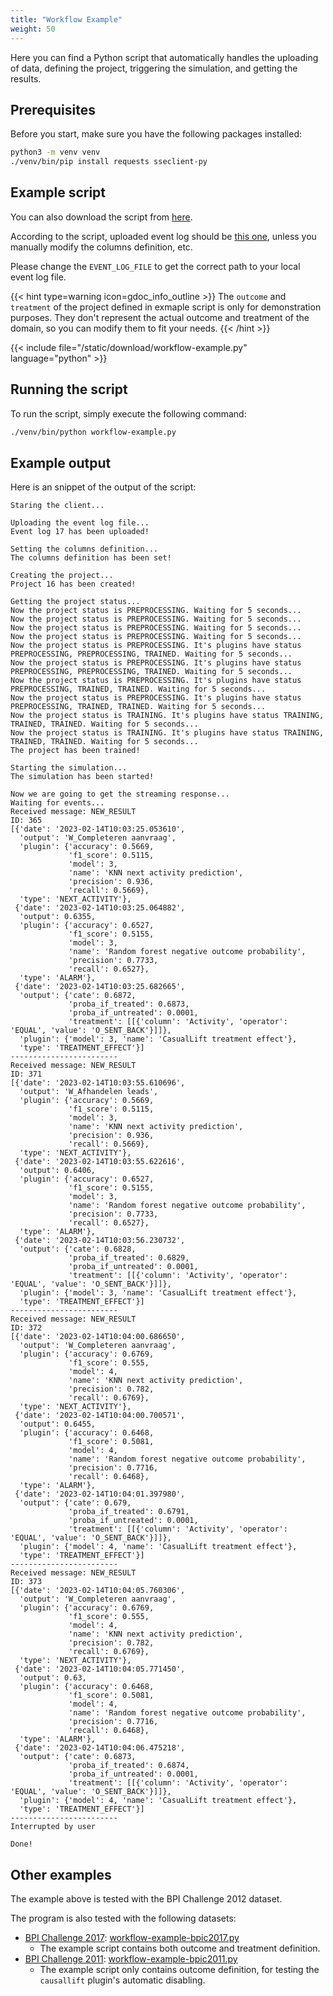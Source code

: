 ```yaml
---
title: "Workflow Example"
weight: 50
---
```


Here you can find a Python script that automatically handles the uploading of data, defining the project, triggering the simulation, and getting the results.

## Prerequisites

Before you start, make sure you have the following packages installed:

```bash
python3 -m venv venv
./venv/bin/pip install requests sseclient-py
```

## Example script

You can also download the script from [here](/download/workflow-example.py).

According to the script, uploaded event log should be [this one](/download/bpic2012-CSV.zip), unless you manually modify the columns definition, etc.

Please change the `EVENT_LOG_FILE` to get the correct path to your local event log file.

{{< hint type=warning icon=gdoc_info_outline >}}
The `outcome` and `treatment` of the project defined in exmaple script is only for demonstration purposes. They don't represent the actual outcome and treatment of the domain, so you can modify them to fit your needs.
{{< /hint >}}

{{< include file="/static/download/workflow-example.py" language="python" >}}

## Running the script

To run the script, simply execute the following command:

```bash
./venv/bin/python workflow-example.py
```

## Example output

Here is an snippet of the output of the script:

```
Staring the client...

Uploading the event log file...
Event log 17 has been uploaded!

Setting the columns definition...
The columns definition has been set!

Creating the project...
Project 16 has been created!

Getting the project status...
Now the project status is PREPROCESSING. Waiting for 5 seconds...
Now the project status is PREPROCESSING. Waiting for 5 seconds...
Now the project status is PREPROCESSING. Waiting for 5 seconds...
Now the project status is PREPROCESSING. Waiting for 5 seconds...
Now the project status is PREPROCESSING. It's plugins have status PREPROCESSING, PREPROCESSING, TRAINED. Waiting for 5 seconds...
Now the project status is PREPROCESSING. It's plugins have status PREPROCESSING, PREPROCESSING, TRAINED. Waiting for 5 seconds...
Now the project status is PREPROCESSING. It's plugins have status PREPROCESSING, TRAINED, TRAINED. Waiting for 5 seconds...
Now the project status is PREPROCESSING. It's plugins have status PREPROCESSING, TRAINED, TRAINED. Waiting for 5 seconds...
Now the project status is TRAINING. It's plugins have status TRAINING, TRAINED, TRAINED. Waiting for 5 seconds...
Now the project status is TRAINING. It's plugins have status TRAINING, TRAINED, TRAINED. Waiting for 5 seconds...
The project has been trained!

Starting the simulation...
The simulation has been started!

Now we are going to get the streaming response...
Waiting for events...
Received message: NEW_RESULT
ID: 365
[{'date': '2023-02-14T10:03:25.053610',
  'output': 'W_Completeren aanvraag',
  'plugin': {'accuracy': 0.5669,
             'f1_score': 0.5115,
             'model': 3,
             'name': 'KNN next activity prediction',
             'precision': 0.936,
             'recall': 0.5669},
  'type': 'NEXT_ACTIVITY'},
 {'date': '2023-02-14T10:03:25.064882',
  'output': 0.6355,
  'plugin': {'accuracy': 0.6527,
             'f1_score': 0.5155,
             'model': 3,
             'name': 'Random forest negative outcome probability',
             'precision': 0.7733,
             'recall': 0.6527},
  'type': 'ALARM'},
 {'date': '2023-02-14T10:03:25.682665',
  'output': {'cate': 0.6872,
             'proba_if_treated': 0.6873,
             'proba_if_untreated': 0.0001,
             'treatment': [[{'column': 'Activity', 'operator': 'EQUAL', 'value': 'O_SENT_BACK'}]]},
  'plugin': {'model': 3, 'name': 'CasualLift treatment effect'},
  'type': 'TREATMENT_EFFECT'}]
------------------------
Received message: NEW_RESULT
ID: 371
[{'date': '2023-02-14T10:03:55.610696',
  'output': 'W_Afhandelen leads',
  'plugin': {'accuracy': 0.5669,
             'f1_score': 0.5115,
             'model': 3,
             'name': 'KNN next activity prediction',
             'precision': 0.936,
             'recall': 0.5669},
  'type': 'NEXT_ACTIVITY'},
 {'date': '2023-02-14T10:03:55.622616',
  'output': 0.6406,
  'plugin': {'accuracy': 0.6527,
             'f1_score': 0.5155,
             'model': 3,
             'name': 'Random forest negative outcome probability',
             'precision': 0.7733,
             'recall': 0.6527},
  'type': 'ALARM'},
 {'date': '2023-02-14T10:03:56.230732',
  'output': {'cate': 0.6828,
             'proba_if_treated': 0.6829,
             'proba_if_untreated': 0.0001,
             'treatment': [[{'column': 'Activity', 'operator': 'EQUAL', 'value': 'O_SENT_BACK'}]]},
  'plugin': {'model': 3, 'name': 'CasualLift treatment effect'},
  'type': 'TREATMENT_EFFECT'}]
------------------------
Received message: NEW_RESULT
ID: 372
[{'date': '2023-02-14T10:04:00.686650',
  'output': 'W_Completeren aanvraag',
  'plugin': {'accuracy': 0.6769,
             'f1_score': 0.555,
             'model': 4,
             'name': 'KNN next activity prediction',
             'precision': 0.782,
             'recall': 0.6769},
  'type': 'NEXT_ACTIVITY'},
 {'date': '2023-02-14T10:04:00.700571',
  'output': 0.6455,
  'plugin': {'accuracy': 0.6468,
             'f1_score': 0.5081,
             'model': 4,
             'name': 'Random forest negative outcome probability',
             'precision': 0.7716,
             'recall': 0.6468},
  'type': 'ALARM'},
 {'date': '2023-02-14T10:04:01.397980',
  'output': {'cate': 0.679,
             'proba_if_treated': 0.6791,
             'proba_if_untreated': 0.0001,
             'treatment': [[{'column': 'Activity', 'operator': 'EQUAL', 'value': 'O_SENT_BACK'}]]},
  'plugin': {'model': 4, 'name': 'CasualLift treatment effect'},
  'type': 'TREATMENT_EFFECT'}]
------------------------
Received message: NEW_RESULT
ID: 373
[{'date': '2023-02-14T10:04:05.760306',
  'output': 'W_Completeren aanvraag',
  'plugin': {'accuracy': 0.6769,
             'f1_score': 0.555,
             'model': 4,
             'name': 'KNN next activity prediction',
             'precision': 0.782,
             'recall': 0.6769},
  'type': 'NEXT_ACTIVITY'},
 {'date': '2023-02-14T10:04:05.771450',
  'output': 0.63,
  'plugin': {'accuracy': 0.6468,
             'f1_score': 0.5081,
             'model': 4,
             'name': 'Random forest negative outcome probability',
             'precision': 0.7716,
             'recall': 0.6468},
  'type': 'ALARM'},
 {'date': '2023-02-14T10:04:06.475218',
  'output': {'cate': 0.6873,
             'proba_if_treated': 0.6874,
             'proba_if_untreated': 0.0001,
             'treatment': [[{'column': 'Activity', 'operator': 'EQUAL', 'value': 'O_SENT_BACK'}]]},
  'plugin': {'model': 4, 'name': 'CasualLift treatment effect'},
  'type': 'TREATMENT_EFFECT'}]
------------------------
Interrupted by user

Done!
```

## Other examples

The example above is tested with the BPI Challenge 2012 dataset.

The program is also tested with the following datasets:

- [BPI Challenge 2017](/download/bpic2017-XES.zip): [workflow-example-bpic2017.py](/download/workflow-example-bpic2017.py)
  - The example script contains both outcome and treatment definition.
- [BPI Challenge 2011](/download/bpic2011-XES.zip): [workflow-example-bpic2011.py](/download/workflow-example-bpic2011.py)
  - The example script only contains outcome definition, for testing the `causallift` plugin's automatic disabling. 
